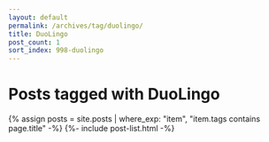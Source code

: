 ```yaml
---
layout: default
permalink: /archives/tag/duolingo/
title: DuoLingo
post_count: 1
sort_index: 998-duolingo
---
```

<h1 class="page-heading">Posts tagged with DuoLingo</h1>
{% assign posts = site.posts | where_exp: "item", "item.tags contains page.title" -%}
{%- include post-list.html -%}
